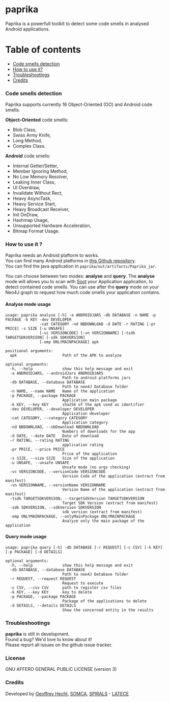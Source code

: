 # paprika

Paprika is a powerfull toolkit to detect some code smells in analysed Android applications.

# Table of contents
*   [Code smells detection](#code_smells_detection)
*   [How to use it?](#how_to_use_it)
*   [Troubleshootings](#troubleshootings)
*   [Credits](#credits)

### <a name="code_smells_detection"></a>Code smells detection

Paprika supports currently 16 Object-Oriented (OO) and Android code smells.

**Object-Oriented** code smells:
* Blob Class,
* Swiss Army Knife,
* Long Method,
* Complex Class.

**Android** code smells:
* Internal Getter/Setter,
* Member Ignoring Method,
* No Low Memory Resolver,
* Leaking Inner Class,
* UI Overdraw,
* Invalidate Without Rect,
* Heavy AsyncTask,
* Heavy Service Start,
* Heavy Broadcast Receiver,
* Init OnDraw,
* Hashmap Usage,
* Unsupported Hardware Acceleration,
* Bitmap Format Usage.

### <a name="hoz_to_use_it"></a>How to use it ?

Paprika needs an Android plaftorm to works.  
You can find many Android platforms in [this Github repository](https://github.com/Sable/android-platforms).  
You can find the java application in ```paprika/out/artifacts/Paprika_jar```.

You can choose between two modes: **analyse** and **query**.
The **analyse** mode will allows you to scan with [Soot](https://sable.github.io/soot/) your Application application, to detect contained code smells.
You can use after the **query** mode on your Neo4J graph to request how much code smells your application contains.

#### Analyse mode usage

```
usage: paprika analyse [-h] -a ANDROIDJARS -db DATABASE -n NAME -p PACKAGE -k KEY -dev DEVELOPER
               -cat CATEGORY -nd NBDOWNLOAD -d DATE -r RATING [-pr PRICE] -s SIZE [-u UNSAFE]
               [-vc VERSIONCODE] [-vn VERSIONNAME] [-tsdk TARGETSDKVERSION] [-sdk SDKVERSION]
               [-omp ONLYMAINPACKAGE] apk

positional arguments:
  apk                    Path of the APK to analyze

optional arguments:
  -h, --help             show this help message and exit
  -a ANDROIDJARS, --androidJars ANDROIDJARS
                         Path to android platforms jars
  -db DATABASE, --database DATABASE
                         Path to neo4J Database folder
  -n NAME, --name NAME   Name of the application
  -p PACKAGE, --package PACKAGE
                         Application main package
  -k KEY, --key KEY      sha256 of the apk used as identifier
  -dev DEVELOPER, --developer DEVELOPER
                         Application developer
  -cat CATEGORY, --category CATEGORY
                         Application category
  -nd NBDOWNLOAD, --nbDownload NBDOWNLOAD
                         Numbers of downloads for the app
  -d DATE, --date DATE   Date of download
  -r RATING, --rating RATING
                         application rating
  -pr PRICE, --price PRICE
                         Price of the application
  -s SIZE, --size SIZE   Size of the application
  -u UNSAFE, --unsafe UNSAFE
                         Unsafe mode (no args checking)
  -vc VERSIONCODE, --versionCode VERSIONCODE
                         Version Code of the application (extract from manifest)
  -vn VERSIONNAME, --versionName VERSIONNAME
                         Version Name of the application (extract from manifest)
  -tsdk TARGETSDKVERSION, --targetSdkVersion TARGETSDKVERSION
                         Target SDK Version (extract from manifest)
  -sdk SDKVERSION, --sdkVersion SDKVERSION
                         sdk version (extract from manifest)
  -omp ONLYMAINPACKAGE, --onlyMainPackage ONLYMAINPACKAGE
                         Analyze only the main package of the application
```

#### Query mode usage

```
usage: paprika query [-h] -db DATABASE [-r REQUEST] [-c CSV] [-k KEY] [-p PACKAGE] [-d DETAILS]

optional arguments:
  -h, --help             show this help message and exit
  -db DATABASE, --database DATABASE
                         Path to neo4J Database folder
  -r REQUEST, --request REQUEST
                         Request to execute
  -c CSV, --csv CSV      path to register csv files
  -k KEY, --key KEY      key to delete
  -p PACKAGE, --package PACKAGE
                         Package of the applications to delete
  -d DETAILS, --details DETAILS
                         Show the concerned entity in the results
```

### <a name="troubleshootings"></a>Troubleshootings

**paprika** is still in development.  
Found a bug? We'd love to know about it!  
Please report all issues on the github issue tracker.

### License

GNU AFFERO GENERAL PUBLIC LICENSE (version 3)

### <a name="credits"></a>Credits

Developed by [Geoffrey Hecht](http://geoffreyhecht.github.io/), [SOMCA](http://sofa.uqam.ca/somca.php), [SPIRALS](https://team.inria.fr/spirals/) - [LATECE](http://www.latece.uqam.ca/)
